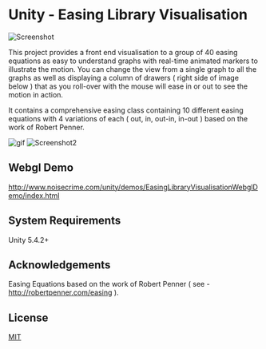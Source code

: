 Unity - Easing Library Visualisation
==================================

![Screenshot](http://i.imgur.com/IvmoeeY.png)

This project provides a front end visualisation to a group of 40 easing equations as easy to understand graphs with real-time animated markers to illustrate the motion. You can change the view from a single graph to all the graphs as well as displaying a column of drawers ( right side of image below ) that as you roll-over with the mouse will ease in or out to see the motion in action.

It contains a comprehensive easing class containing 10 different easing equations with 4 variations of each ( out, in, out-in, in-out ) based on the work of Robert Penner.


![gif](http://i.imgur.com/8y2o4lp.gif) 
![Screenshot2](http://i.imgur.com/gydnXYo.png)


Webgl Demo
----------
http://www.noisecrime.com/unity/demos/EasingLibraryVisualisationWebglDemo/index.html


System Requirements
-------------------
Unity 5.4.2+


Acknowledgements
----------------
Easing Equations based on the work of Robert Penner ( see -  http://robertpenner.com/easing ).


License
-------

[MIT](LICENSE.md)
